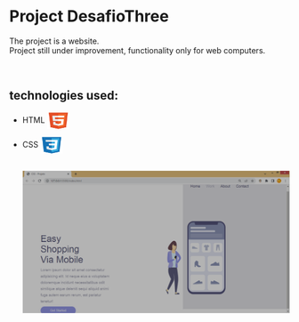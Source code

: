 <h1>Project DesafioThree</h1>
  <p>The project is a website.<br>
Project still under improvement, functionality only for web computers.</p>
<br>
<h2>technologies used:</h2>
<ul>
  <li><p>HTML  <img align="center" alt="image-HTML" height="30" width="40" src="https://raw.githubusercontent.com/devicons/devicon/master/icons/html5/html5-original.svg">
 </p></li>
  <li><p>CSS  <img align="center" alt="image-CSS" height="30" width="40" src="https://raw.githubusercontent.com/devicons/devicon/master/icons/css3/css3-original.svg"></p></li>
  <br>
  <img src="https://github.com/RuanCristoffer/CSS/blob/master/projectDesafioThree/assets/image%20website.png" alt="image-site-web">
